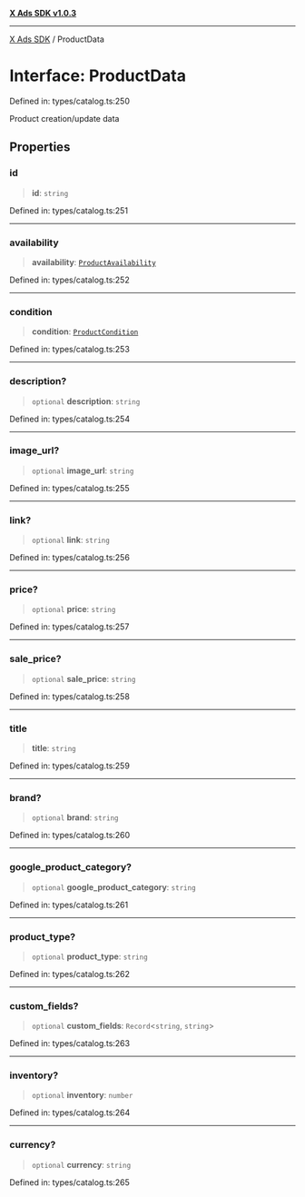 [**X Ads SDK v1.0.3**](../README.md)

***

[X Ads SDK](../globals.md) / ProductData

# Interface: ProductData

Defined in: types/catalog.ts:250

Product creation/update data

## Properties

### id

> **id**: `string`

Defined in: types/catalog.ts:251

***

### availability

> **availability**: [`ProductAvailability`](../type-aliases/ProductAvailability.md)

Defined in: types/catalog.ts:252

***

### condition

> **condition**: [`ProductCondition`](../type-aliases/ProductCondition.md)

Defined in: types/catalog.ts:253

***

### description?

> `optional` **description**: `string`

Defined in: types/catalog.ts:254

***

### image\_url?

> `optional` **image\_url**: `string`

Defined in: types/catalog.ts:255

***

### link?

> `optional` **link**: `string`

Defined in: types/catalog.ts:256

***

### price?

> `optional` **price**: `string`

Defined in: types/catalog.ts:257

***

### sale\_price?

> `optional` **sale\_price**: `string`

Defined in: types/catalog.ts:258

***

### title

> **title**: `string`

Defined in: types/catalog.ts:259

***

### brand?

> `optional` **brand**: `string`

Defined in: types/catalog.ts:260

***

### google\_product\_category?

> `optional` **google\_product\_category**: `string`

Defined in: types/catalog.ts:261

***

### product\_type?

> `optional` **product\_type**: `string`

Defined in: types/catalog.ts:262

***

### custom\_fields?

> `optional` **custom\_fields**: `Record`\<`string`, `string`\>

Defined in: types/catalog.ts:263

***

### inventory?

> `optional` **inventory**: `number`

Defined in: types/catalog.ts:264

***

### currency?

> `optional` **currency**: `string`

Defined in: types/catalog.ts:265
